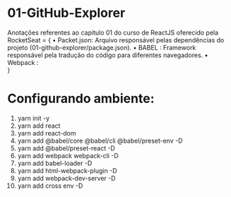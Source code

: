 # 01-GitHub-Explorer
Anotações referentes ao capítulo 01 do curso de ReactJS oferecido pela RocketSeat = {
    • Packet.json:  Arquivo responsável pelas dependências do projeto (01-github-explorer/package.json).
    • BABEL      :  Framework responsável pela tradução do código para diferentes navegadores.
    • Webpack    :   
}

# Configurando ambiente:
1.  yarn init -y
2.  yarn add react
3.  yarn add react-dom
4.  yarn add @babel/core @babel/cli @babel/preset-env -D
5.  yarn add @babel/preset-react -D
6.  yarn add webpack webpack-cli -D
7.  yarn add babel-loader -D
8.  yarn add html-webpack-plugin -D
9.  yarn add webpack-dev-server -D
10. yarn add cross env -D
